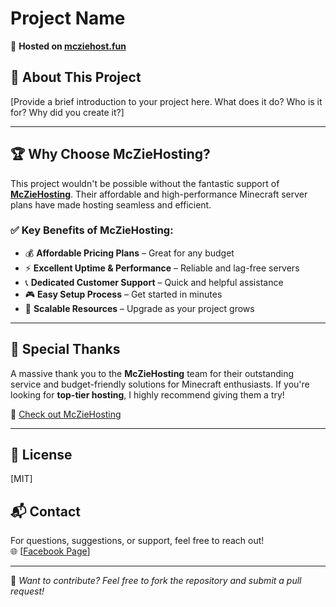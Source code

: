 # Project Name  

🚀 **Hosted on [mcziehost.fun](https://mcziehost.fun)**  

## 🌟 About This Project  
[Provide a brief introduction to your project here. What does it do? Who is it for? Why did you create it?]  

---

## 🏆 Why Choose McZieHosting?  

This project wouldn't be possible without the fantastic support of **[McZieHosting](https://mcziehost.fun)**. Their affordable and high-performance Minecraft server plans have made hosting seamless and efficient.  

### ✅ Key Benefits of McZieHosting:  
- 💰 **Affordable Pricing Plans** – Great for any budget  
- ⚡ **Excellent Uptime & Performance** – Reliable and lag-free servers  
- 📞 **Dedicated Customer Support** – Quick and helpful assistance  
- 🎮 **Easy Setup Process** – Get started in minutes  
- 🚀 **Scalable Resources** – Upgrade as your project grows  

---

## 💖 Special Thanks  
A massive thank you to the **McZieHosting** team for their outstanding service and budget-friendly solutions for Minecraft enthusiasts. If you're looking for **top-tier hosting**, I highly recommend giving them a try!  

🔗 [Check out McZieHosting](https://mcziehost.fun)  

---

## 📜 License  
[MIT]  

## 📬 Contact  
For questions, suggestions, or support, feel free to reach out!  
🌐 [[Facebook Page](https://www.facebook.com/mczhs?_rdc=2&_rdr#)]

---

🔹 *Want to contribute? Feel free to fork the repository and submit a pull request!*  

